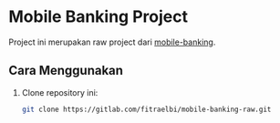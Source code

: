# Mobile Banking Project

Project ini merupakan raw project dari [mobile-banking](https://gitlab.com/fitraelbi/mobile-banking-v3.git).

## Cara Menggunakan
1. Clone repository ini:
   ```bash
   git clone https://gitlab.com/fitraelbi/mobile-banking-raw.git
